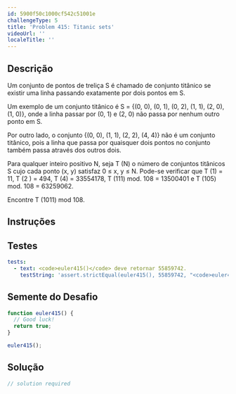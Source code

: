 ```yaml
---
id: 5900f50c1000cf542c51001e
challengeType: 5
title: 'Problem 415: Titanic sets'
videoUrl: ''
localeTitle: ''
---
```


## Descrição
<section id="description"> Um conjunto de pontos de treliça S é chamado de conjunto titânico se existir uma linha passando exatamente por dois pontos em S. <p> Um exemplo de um conjunto titânico é S = {(0, 0), (0, 1), (0, 2), (1, 1), (2, 0), (1, 0)}, onde a linha passar por (0, 1) e (2, 0) não passa por nenhum outro ponto em S. </p><p> Por outro lado, o conjunto {(0, 0), (1, 1), (2, 2), (4, 4)} não é um conjunto titânico, pois a linha que passa por quaisquer dois pontos no conjunto também passa através dos outros dois. </p><p> Para qualquer inteiro positivo N, seja T (N) o número de conjuntos titânicos S cujo cada ponto (x, y) satisfaz 0 ≤ x, y ≤ N. Pode-se verificar que T (1) = 11, T (2 ) = 494, T (4) = 33554178, T (111) mod. 108 = 13500401 e T (105) mod. 108 = 63259062. </p><p> Encontre T (1011) mod 108. </p></section>

## Instruções
<section id="instructions">
</section>

## Testes
<section id='tests'>

```yml
tests:
  - text: <code>euler415()</code> deve retornar 55859742.
    testString: 'assert.strictEqual(euler415(), 55859742, "<code>euler415()</code> should return 55859742.");'

```

</section>

## Semente do Desafio
<section id='challengeSeed'>

<div id='js-seed'>

```js
function euler415() {
  // Good luck!
  return true;
}

euler415();

```

</div>



</section>

## Solução
<section id='solution'>

```js
// solution required
```
</section>
